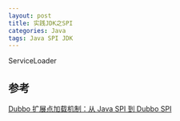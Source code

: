 ```yaml
---
layout: post
title: 实践JDK之SPI
categories: Java
tags: Java SPI JDK
---
```




ServiceLoader



## 参考

[Dubbo 扩展点加载机制：从 Java SPI 到 Dubbo SPI](https://juejin.im/post/5e7834cc51882549087dc7ef)